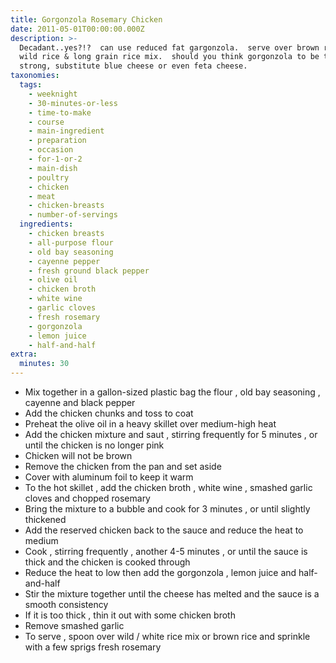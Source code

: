 ```yaml
---
title: Gorgonzola Rosemary Chicken
date: 2011-05-01T00:00:00.000Z
description: >-
  Decadant..yes?!?  can use reduced fat gargonzola.  serve over brown rice or
  wild rice & long grain rice mix.  should you think gorgonzola to be too
  strong, substitute blue cheese or even feta cheese.
taxonomies:
  tags:
    - weeknight
    - 30-minutes-or-less
    - time-to-make
    - course
    - main-ingredient
    - preparation
    - occasion
    - for-1-or-2
    - main-dish
    - poultry
    - chicken
    - meat
    - chicken-breasts
    - number-of-servings
  ingredients:
    - chicken breasts
    - all-purpose flour
    - old bay seasoning
    - cayenne pepper
    - fresh ground black pepper
    - olive oil
    - chicken broth
    - white wine
    - garlic cloves
    - fresh rosemary
    - gorgonzola
    - lemon juice
    - half-and-half
extra:
  minutes: 30
---
```

 - Mix together in a gallon-sized plastic bag the flour , old bay seasoning , cayenne and black pepper
 - Add the chicken chunks and toss to coat
 - Preheat the olive oil in a heavy skillet over medium-high heat
 - Add the chicken mixture and saut , stirring frequently for 5 minutes , or until the chicken is no longer pink
 - Chicken will not be brown
 - Remove the chicken from the pan and set aside
 - Cover with aluminum foil to keep it warm
 - To the hot skillet , add the chicken broth , white wine , smashed garlic cloves and chopped rosemary
 - Bring the mixture to a bubble and cook for 3 minutes , or until slightly thickened
 - Add the reserved chicken back to the sauce and reduce the heat to medium
 - Cook , stirring frequently , another 4-5 minutes , or until the sauce is thick and the chicken is cooked through
 - Reduce the heat to low then add the gorgonzola , lemon juice and half-and-half
 - Stir the mixture together until the cheese has melted and the sauce is a smooth consistency
 - If it is too thick , thin it out with some chicken broth
 - Remove smashed garlic
 - To serve , spoon over wild / white rice mix or brown rice and sprinkle with a few sprigs fresh rosemary
